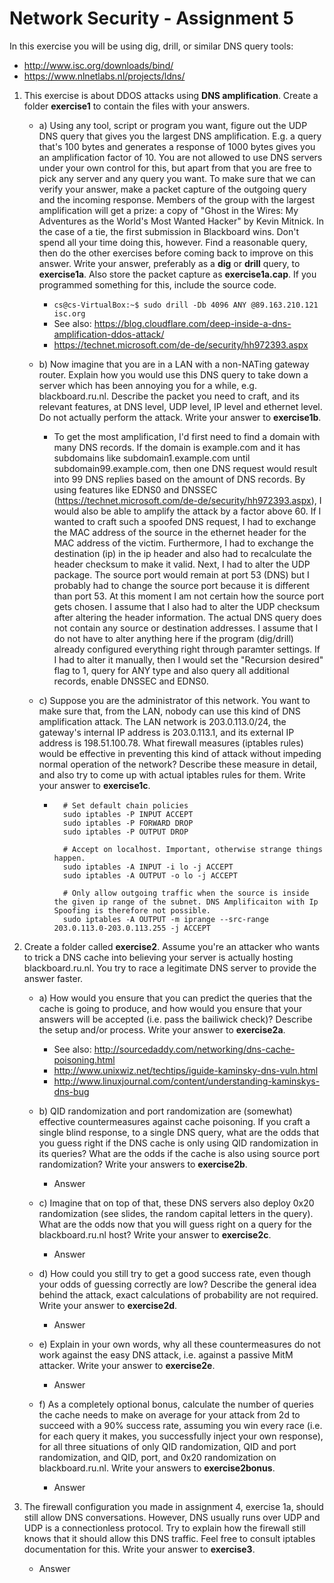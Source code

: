 # Network Security - Assignment 5

In this exercise you will be using dig, drill, or similar DNS query tools:
* http://www.isc.org/downloads/bind/
* https://www.nlnetlabs.nl/projects/ldns/

1. This exercise is about DDOS attacks using **DNS amplification**. Create a folder **exercise1** to contain the files with your answers.

	* a) Using any tool, script or program you want, figure out the UDP DNS query that gives you the largest DNS amplification. E.g. a query that's 100 bytes and generates a response of 1000 bytes gives you an amplification factor of 10. You are not allowed to use DNS servers under your own control for this, but apart from that you are free to pick any server and any query you want. To make sure that we can verify your answer, make a packet capture of the outgoing query and the incoming response. Members of the group with the largest amplification will get a prize: a copy of "Ghost in the Wires: My Adventures as the World's Most Wanted Hacker" by Kevin Mitnick. In the case of a tie, the first submission in Blackboard wins. Don't spend all your time doing this, however. Find a reasonable query, then do the other exercises before coming back to improve on this answer. Write your answer, preferably as a **dig** or **drill** query, to **exercise1a**. Also store the packet capture as **exercise1a.cap**. If you programmed something for this, include the source code.
		
		* ``` cs@cs-VirtualBox:~$ sudo drill -Db 4096 ANY @89.163.210.121 isc.org ```
		* See also: https://blog.cloudflare.com/deep-inside-a-dns-amplification-ddos-attack/
		* https://technet.microsoft.com/de-de/security/hh972393.aspx

	* b) Now imagine that you are in a LAN with a non-NATing gateway router. Explain how you would use this DNS query to take down a server which has been annoying you for a while, e.g. blackboard.ru.nl. Describe the packet you need to craft, and its relevant features, at DNS level, UDP level, IP level and ethernet level. Do not actually perform the attack. Write your answer to **exercise1b**.

		* To get the most amplification, I'd first need to find a domain with many DNS records. If the domain is example.com and it has subdomains like subdomain1.example.com until subdomain99.example.com, then one DNS request would result into 99 DNS replies based on the amount of DNS records. By using features like EDNS0 and DNSSEC (https://technet.microsoft.com/de-de/security/hh972393.aspx), I would also be able to amplify the attack by a factor above 60. If I wanted to craft such a spoofed DNS request, I had to exchange the MAC address of the source in the ethernet header for the MAC address of the victim. Furthermore, I had to exchange the destination (ip) in the ip header and also had to recalculate the header checksum to make it valid. Next, I had to alter the UDP package. The source port would remain at port 53 (DNS) but I probably had to change the source port because it is different than port 53. At this moment I am not certain how the source port gets chosen. I assume that I also had to alter the UDP checksum after altering the header information. The actual DNS query does not contain any source or destination addresses. I assume that I do not have to alter anything here if the program (dig/drill) already configured everything right through paramter settings. If I had to alter it manually, then I would set the "Recursion desired" flag to 1, query for ANY type and also query all additional records, enable DNSSEC and EDNS0.

	* c) Suppose you are the administrator of this network. You want to make sure that, from the LAN, nobody can use this kind of DNS amplification attack. The LAN network is 203.0.113.0/24, the gateway's internal IP address is 203.0.113.1, and its external IP address is 198.51.100.78. What firewall measures (iptables rules) would be effective in preventing this kind of attack without impeding normal operation of the network? Describe these measure in detail, and also try to come up with actual iptables rules for them. Write your answer to **exercise1c**.

		* ``` 
			# Set default chain policies
			sudo iptables -P INPUT ACCEPT
			sudo iptables -P FORWARD DROP
			sudo iptables -P OUTPUT DROP

			# Accept on localhost. Important, otherwise strange things happen.
			sudo iptables -A INPUT -i lo -j ACCEPT
			sudo iptables -A OUTPUT -o lo -j ACCEPT

			# Only allow outgoing traffic when the source is inside the given ip range of the subnet. DNS Amplificaiton with Ip Spoofing is therefore not possible.
			sudo iptables -A OUTPUT -m iprange --src-range 203.0.113.0-203.0.113.255 -j ACCEPT

2. Create a folder called **exercise2**. Assume you're an attacker who wants to trick a DNS cache into believing your server is actually hosting blackboard.ru.nl. You try to race a legitimate DNS server to provide the answer faster.

	* a) How would you ensure that you can predict the queries that the cache is going to produce, and how would you ensure that your answers will be accepted (i.e. pass the bailiwick check)? Describe the setup and/or process. Write your answer to **exercise2a**.

		* See also: http://sourcedaddy.com/networking/dns-cache-poisoning.html
		* http://www.unixwiz.net/techtips/iguide-kaminsky-dns-vuln.html
		* http://www.linuxjournal.com/content/understanding-kaminskys-dns-bug

	* b) QID randomization and port randomization are (somewhat) effective countermeasures against cache poisoning. If you craft a single blind response, to a single DNS query, what are the odds that you guess right if the DNS cache is only using QID randomization in its queries? What are the odds if the cache is also using source port randomization? Write your answers to **exercise2b**.
	
		* Answer

	* c) Imagine that on top of that, these DNS servers also deploy 0x20 randomization (see slides, the random capital letters in the query). What are the odds now that you will guess right on a query for the blackboard.ru.nl host? Write your answer to **exercise2c**.

		* Answer

	* d) How could you still try to get a good success rate, even though your odds of guessing correctly are low? Describe the general idea behind the attack, exact calculations of probability are not required. Write your answer to **exercise2d**.	

		* Answer

	* e) Explain in your own words, why all these countermeasures do not work against the easy DNS attack, i.e. against a passive MitM attacker. Write your answer to **exercise2e**.
	
		* Answer

	* f) As a completely optional bonus, calculate the number of queries the cache needs to make on average for your attack from 2d to succeed with a 90% success rate, assuming you win every race (i.e. for each query it makes, you successfully inject your own response), for all three situations of only QID randomization, QID and port randomization, and QID, port, and 0x20 randomization on blackboard.ru.nl. Write your answers to **exercise2bonus**.

		* Answer


3. The firewall configuration you made in assignment 4, exercise 1a, should still allow DNS conversations. However, DNS usually runs over UDP and UDP is a connectionless protocol. Try to explain how the firewall still knows that it should allow this DNS traffic. Feel free to consult iptables documentation for this. Write your answer to **exercise3**. 

	* Answer			


